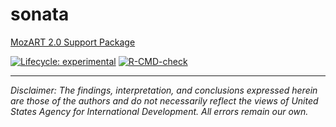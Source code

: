 # sonata <a href="https://usaid-mozambique.github.io/sonata/">
MozART 2.0 Support Package

<!-- badges: start -->
[![Lifecycle: experimental](https://img.shields.io/badge/lifecycle-experimental-orange.svg)](https://lifecycle.r-lib.org/articles/stages.html#experimental)
[![R-CMD-check](https://github.com/usaid-mozambique/sonata/actions/workflows/R-CMD-check.yaml/badge.svg)](https://github.com/usaid-mozambique/sonata/actions/workflows/R-CMD-check.yaml)
<!-- badges: end -->

---

*Disclaimer: The findings, interpretation, and conclusions expressed herein are those of the authors and do not necessarily reflect the views of United States Agency for International Development. All errors remain our own.*
